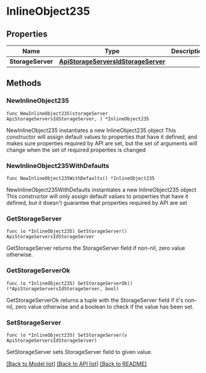 # InlineObject235

## Properties

Name | Type | Description | Notes
------------ | ------------- | ------------- | -------------
**StorageServer** | [**ApiStorageServersIdStorageServer**](_api_storage_servers__id__storageServer.md) |  | 

## Methods

### NewInlineObject235

`func NewInlineObject235(storageServer ApiStorageServersIdStorageServer, ) *InlineObject235`

NewInlineObject235 instantiates a new InlineObject235 object
This constructor will assign default values to properties that have it defined,
and makes sure properties required by API are set, but the set of arguments
will change when the set of required properties is changed

### NewInlineObject235WithDefaults

`func NewInlineObject235WithDefaults() *InlineObject235`

NewInlineObject235WithDefaults instantiates a new InlineObject235 object
This constructor will only assign default values to properties that have it defined,
but it doesn't guarantee that properties required by API are set

### GetStorageServer

`func (o *InlineObject235) GetStorageServer() ApiStorageServersIdStorageServer`

GetStorageServer returns the StorageServer field if non-nil, zero value otherwise.

### GetStorageServerOk

`func (o *InlineObject235) GetStorageServerOk() (*ApiStorageServersIdStorageServer, bool)`

GetStorageServerOk returns a tuple with the StorageServer field if it's non-nil, zero value otherwise
and a boolean to check if the value has been set.

### SetStorageServer

`func (o *InlineObject235) SetStorageServer(v ApiStorageServersIdStorageServer)`

SetStorageServer sets StorageServer field to given value.



[[Back to Model list]](../README.md#documentation-for-models) [[Back to API list]](../README.md#documentation-for-api-endpoints) [[Back to README]](../README.md)


